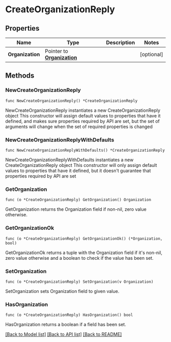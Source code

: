 # CreateOrganizationReply

## Properties

Name | Type | Description | Notes
------------ | ------------- | ------------- | -------------
**Organization** | Pointer to [**Organization**](Organization.md) |  | [optional] 

## Methods

### NewCreateOrganizationReply

`func NewCreateOrganizationReply() *CreateOrganizationReply`

NewCreateOrganizationReply instantiates a new CreateOrganizationReply object
This constructor will assign default values to properties that have it defined,
and makes sure properties required by API are set, but the set of arguments
will change when the set of required properties is changed

### NewCreateOrganizationReplyWithDefaults

`func NewCreateOrganizationReplyWithDefaults() *CreateOrganizationReply`

NewCreateOrganizationReplyWithDefaults instantiates a new CreateOrganizationReply object
This constructor will only assign default values to properties that have it defined,
but it doesn't guarantee that properties required by API are set

### GetOrganization

`func (o *CreateOrganizationReply) GetOrganization() Organization`

GetOrganization returns the Organization field if non-nil, zero value otherwise.

### GetOrganizationOk

`func (o *CreateOrganizationReply) GetOrganizationOk() (*Organization, bool)`

GetOrganizationOk returns a tuple with the Organization field if it's non-nil, zero value otherwise
and a boolean to check if the value has been set.

### SetOrganization

`func (o *CreateOrganizationReply) SetOrganization(v Organization)`

SetOrganization sets Organization field to given value.

### HasOrganization

`func (o *CreateOrganizationReply) HasOrganization() bool`

HasOrganization returns a boolean if a field has been set.


[[Back to Model list]](../README.md#documentation-for-models) [[Back to API list]](../README.md#documentation-for-api-endpoints) [[Back to README]](../README.md)


